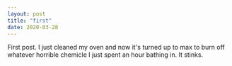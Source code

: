 ```yaml
---
layout: post
title: "first" 
date: 2020-03-28
---
```

First post.
I just cleaned my oven and now it's turned up to max to burn off whatever horrible chemicle I just spent an hour bathing in.
It stinks.

